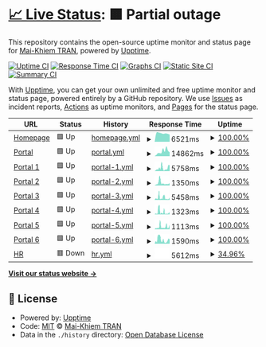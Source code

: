 # [📈 Live Status](https://tmkhiem.github.io/hcmums-web-uptime): <!--live status--> **🟧 Partial outage**

This repository contains the open-source uptime monitor and status page for [Mai-Khiem TRAN](https://tmkhiem.github.io/hcmums-web-uptime), powered by [Upptime](https://github.com/upptime/upptime).

[![Uptime CI](https://github.com/tmkhiem/hcmums-web-uptime/workflows/Uptime%20CI/badge.svg)](https://github.com/tmkhiem/hcmums-web-uptime/actions?query=workflow%3A%22Uptime+CI%22)
[![Response Time CI](https://github.com/tmkhiem/hcmums-web-uptime/workflows/Response%20Time%20CI/badge.svg)](https://github.com/tmkhiem/hcmums-web-uptime/actions?query=workflow%3A%22Response+Time+CI%22)
[![Graphs CI](https://github.com/tmkhiem/hcmums-web-uptime/workflows/Graphs%20CI/badge.svg)](https://github.com/tmkhiem/hcmums-web-uptime/actions?query=workflow%3A%22Graphs+CI%22)
[![Static Site CI](https://github.com/tmkhiem/hcmums-web-uptime/workflows/Static%20Site%20CI/badge.svg)](https://github.com/tmkhiem/hcmums-web-uptime/actions?query=workflow%3A%22Static+Site+CI%22)
[![Summary CI](https://github.com/tmkhiem/hcmums-web-uptime/workflows/Summary%20CI/badge.svg)](https://github.com/tmkhiem/hcmums-web-uptime/actions?query=workflow%3A%22Summary+CI%22)

With [Upptime](https://upptime.js.org), you can get your own unlimited and free uptime monitor and status page, powered entirely by a GitHub repository. We use [Issues](https://github.com/tmkhiem/hcmums-web-uptime/issues) as incident reports, [Actions](https://github.com/tmkhiem/hcmums-web-uptime/actions) as uptime monitors, and [Pages](https://tmkhiem.github.io/hcmums-web-uptime) for the status page.

<!--start: status pages-->
<!-- This summary is generated by Upptime (https://github.com/upptime/upptime) -->
<!-- Do not edit this manually, your changes will be overwritten -->
<!-- prettier-ignore -->
| URL | Status | History | Response Time | Uptime |
| --- | ------ | ------- | ------------- | ------ |
| <img alt="" src="https://favicons.githubusercontent.com/hcmus.edu.vn" height="13"> [Homepage](https://hcmus.edu.vn/) | 🟩 Up | [homepage.yml](https://github.com/tmkhiem/hcmums-web-uptime/commits/HEAD/history/homepage.yml) | <details><summary><img alt="Response time graph" src="./graphs/homepage/response-time-week.png" height="20"> 6521ms</summary><br><a href="https://tmkhiem.github.io/hcmums-web-uptime/history/homepage"><img alt="Response time 6521" src="https://img.shields.io/endpoint?url=https%3A%2F%2Fraw.githubusercontent.com%2Ftmkhiem%2Fhcmums-web-uptime%2FHEAD%2Fapi%2Fhomepage%2Fresponse-time.json"></a><br><a href="https://tmkhiem.github.io/hcmums-web-uptime/history/homepage"><img alt="24-hour response time 6521" src="https://img.shields.io/endpoint?url=https%3A%2F%2Fraw.githubusercontent.com%2Ftmkhiem%2Fhcmums-web-uptime%2FHEAD%2Fapi%2Fhomepage%2Fresponse-time-day.json"></a><br><a href="https://tmkhiem.github.io/hcmums-web-uptime/history/homepage"><img alt="7-day response time 6521" src="https://img.shields.io/endpoint?url=https%3A%2F%2Fraw.githubusercontent.com%2Ftmkhiem%2Fhcmums-web-uptime%2FHEAD%2Fapi%2Fhomepage%2Fresponse-time-week.json"></a><br><a href="https://tmkhiem.github.io/hcmums-web-uptime/history/homepage"><img alt="30-day response time 6521" src="https://img.shields.io/endpoint?url=https%3A%2F%2Fraw.githubusercontent.com%2Ftmkhiem%2Fhcmums-web-uptime%2FHEAD%2Fapi%2Fhomepage%2Fresponse-time-month.json"></a><br><a href="https://tmkhiem.github.io/hcmums-web-uptime/history/homepage"><img alt="1-year response time 6521" src="https://img.shields.io/endpoint?url=https%3A%2F%2Fraw.githubusercontent.com%2Ftmkhiem%2Fhcmums-web-uptime%2FHEAD%2Fapi%2Fhomepage%2Fresponse-time-year.json"></a></details> | <details><summary><a href="https://tmkhiem.github.io/hcmums-web-uptime/history/homepage">100.00%</a></summary><a href="https://tmkhiem.github.io/hcmums-web-uptime/history/homepage"><img alt="All-time uptime 100.00%" src="https://img.shields.io/endpoint?url=https%3A%2F%2Fraw.githubusercontent.com%2Ftmkhiem%2Fhcmums-web-uptime%2FHEAD%2Fapi%2Fhomepage%2Fuptime.json"></a><br><a href="https://tmkhiem.github.io/hcmums-web-uptime/history/homepage"><img alt="24-hour uptime 100.00%" src="https://img.shields.io/endpoint?url=https%3A%2F%2Fraw.githubusercontent.com%2Ftmkhiem%2Fhcmums-web-uptime%2FHEAD%2Fapi%2Fhomepage%2Fuptime-day.json"></a><br><a href="https://tmkhiem.github.io/hcmums-web-uptime/history/homepage"><img alt="7-day uptime 100.00%" src="https://img.shields.io/endpoint?url=https%3A%2F%2Fraw.githubusercontent.com%2Ftmkhiem%2Fhcmums-web-uptime%2FHEAD%2Fapi%2Fhomepage%2Fuptime-week.json"></a><br><a href="https://tmkhiem.github.io/hcmums-web-uptime/history/homepage"><img alt="30-day uptime 100.00%" src="https://img.shields.io/endpoint?url=https%3A%2F%2Fraw.githubusercontent.com%2Ftmkhiem%2Fhcmums-web-uptime%2FHEAD%2Fapi%2Fhomepage%2Fuptime-month.json"></a><br><a href="https://tmkhiem.github.io/hcmums-web-uptime/history/homepage"><img alt="1-year uptime 100.00%" src="https://img.shields.io/endpoint?url=https%3A%2F%2Fraw.githubusercontent.com%2Ftmkhiem%2Fhcmums-web-uptime%2FHEAD%2Fapi%2Fhomepage%2Fuptime-year.json"></a></details>
| <img alt="" src="https://favicons.githubusercontent.com/portal.hcmus.edu.vn" height="13"> [Portal](https://portal.hcmus.edu.vn/) | 🟩 Up | [portal.yml](https://github.com/tmkhiem/hcmums-web-uptime/commits/HEAD/history/portal.yml) | <details><summary><img alt="Response time graph" src="./graphs/portal/response-time-week.png" height="20"> 14862ms</summary><br><a href="https://tmkhiem.github.io/hcmums-web-uptime/history/portal"><img alt="Response time 14862" src="https://img.shields.io/endpoint?url=https%3A%2F%2Fraw.githubusercontent.com%2Ftmkhiem%2Fhcmums-web-uptime%2FHEAD%2Fapi%2Fportal%2Fresponse-time.json"></a><br><a href="https://tmkhiem.github.io/hcmums-web-uptime/history/portal"><img alt="24-hour response time 14862" src="https://img.shields.io/endpoint?url=https%3A%2F%2Fraw.githubusercontent.com%2Ftmkhiem%2Fhcmums-web-uptime%2FHEAD%2Fapi%2Fportal%2Fresponse-time-day.json"></a><br><a href="https://tmkhiem.github.io/hcmums-web-uptime/history/portal"><img alt="7-day response time 14862" src="https://img.shields.io/endpoint?url=https%3A%2F%2Fraw.githubusercontent.com%2Ftmkhiem%2Fhcmums-web-uptime%2FHEAD%2Fapi%2Fportal%2Fresponse-time-week.json"></a><br><a href="https://tmkhiem.github.io/hcmums-web-uptime/history/portal"><img alt="30-day response time 14862" src="https://img.shields.io/endpoint?url=https%3A%2F%2Fraw.githubusercontent.com%2Ftmkhiem%2Fhcmums-web-uptime%2FHEAD%2Fapi%2Fportal%2Fresponse-time-month.json"></a><br><a href="https://tmkhiem.github.io/hcmums-web-uptime/history/portal"><img alt="1-year response time 14862" src="https://img.shields.io/endpoint?url=https%3A%2F%2Fraw.githubusercontent.com%2Ftmkhiem%2Fhcmums-web-uptime%2FHEAD%2Fapi%2Fportal%2Fresponse-time-year.json"></a></details> | <details><summary><a href="https://tmkhiem.github.io/hcmums-web-uptime/history/portal">100.00%</a></summary><a href="https://tmkhiem.github.io/hcmums-web-uptime/history/portal"><img alt="All-time uptime 100.00%" src="https://img.shields.io/endpoint?url=https%3A%2F%2Fraw.githubusercontent.com%2Ftmkhiem%2Fhcmums-web-uptime%2FHEAD%2Fapi%2Fportal%2Fuptime.json"></a><br><a href="https://tmkhiem.github.io/hcmums-web-uptime/history/portal"><img alt="24-hour uptime 100.00%" src="https://img.shields.io/endpoint?url=https%3A%2F%2Fraw.githubusercontent.com%2Ftmkhiem%2Fhcmums-web-uptime%2FHEAD%2Fapi%2Fportal%2Fuptime-day.json"></a><br><a href="https://tmkhiem.github.io/hcmums-web-uptime/history/portal"><img alt="7-day uptime 100.00%" src="https://img.shields.io/endpoint?url=https%3A%2F%2Fraw.githubusercontent.com%2Ftmkhiem%2Fhcmums-web-uptime%2FHEAD%2Fapi%2Fportal%2Fuptime-week.json"></a><br><a href="https://tmkhiem.github.io/hcmums-web-uptime/history/portal"><img alt="30-day uptime 100.00%" src="https://img.shields.io/endpoint?url=https%3A%2F%2Fraw.githubusercontent.com%2Ftmkhiem%2Fhcmums-web-uptime%2FHEAD%2Fapi%2Fportal%2Fuptime-month.json"></a><br><a href="https://tmkhiem.github.io/hcmums-web-uptime/history/portal"><img alt="1-year uptime 100.00%" src="https://img.shields.io/endpoint?url=https%3A%2F%2Fraw.githubusercontent.com%2Ftmkhiem%2Fhcmums-web-uptime%2FHEAD%2Fapi%2Fportal%2Fuptime-year.json"></a></details>
| <img alt="" src="https://favicons.githubusercontent.com/portal1.hcmus.edu.vn" height="13"> [Portal 1](https://portal1.hcmus.edu.vn/) | 🟩 Up | [portal-1.yml](https://github.com/tmkhiem/hcmums-web-uptime/commits/HEAD/history/portal-1.yml) | <details><summary><img alt="Response time graph" src="./graphs/portal-1/response-time-week.png" height="20"> 5758ms</summary><br><a href="https://tmkhiem.github.io/hcmums-web-uptime/history/portal-1"><img alt="Response time 5758" src="https://img.shields.io/endpoint?url=https%3A%2F%2Fraw.githubusercontent.com%2Ftmkhiem%2Fhcmums-web-uptime%2FHEAD%2Fapi%2Fportal-1%2Fresponse-time.json"></a><br><a href="https://tmkhiem.github.io/hcmums-web-uptime/history/portal-1"><img alt="24-hour response time 5758" src="https://img.shields.io/endpoint?url=https%3A%2F%2Fraw.githubusercontent.com%2Ftmkhiem%2Fhcmums-web-uptime%2FHEAD%2Fapi%2Fportal-1%2Fresponse-time-day.json"></a><br><a href="https://tmkhiem.github.io/hcmums-web-uptime/history/portal-1"><img alt="7-day response time 5758" src="https://img.shields.io/endpoint?url=https%3A%2F%2Fraw.githubusercontent.com%2Ftmkhiem%2Fhcmums-web-uptime%2FHEAD%2Fapi%2Fportal-1%2Fresponse-time-week.json"></a><br><a href="https://tmkhiem.github.io/hcmums-web-uptime/history/portal-1"><img alt="30-day response time 5758" src="https://img.shields.io/endpoint?url=https%3A%2F%2Fraw.githubusercontent.com%2Ftmkhiem%2Fhcmums-web-uptime%2FHEAD%2Fapi%2Fportal-1%2Fresponse-time-month.json"></a><br><a href="https://tmkhiem.github.io/hcmums-web-uptime/history/portal-1"><img alt="1-year response time 5758" src="https://img.shields.io/endpoint?url=https%3A%2F%2Fraw.githubusercontent.com%2Ftmkhiem%2Fhcmums-web-uptime%2FHEAD%2Fapi%2Fportal-1%2Fresponse-time-year.json"></a></details> | <details><summary><a href="https://tmkhiem.github.io/hcmums-web-uptime/history/portal-1">100.00%</a></summary><a href="https://tmkhiem.github.io/hcmums-web-uptime/history/portal-1"><img alt="All-time uptime 100.00%" src="https://img.shields.io/endpoint?url=https%3A%2F%2Fraw.githubusercontent.com%2Ftmkhiem%2Fhcmums-web-uptime%2FHEAD%2Fapi%2Fportal-1%2Fuptime.json"></a><br><a href="https://tmkhiem.github.io/hcmums-web-uptime/history/portal-1"><img alt="24-hour uptime 100.00%" src="https://img.shields.io/endpoint?url=https%3A%2F%2Fraw.githubusercontent.com%2Ftmkhiem%2Fhcmums-web-uptime%2FHEAD%2Fapi%2Fportal-1%2Fuptime-day.json"></a><br><a href="https://tmkhiem.github.io/hcmums-web-uptime/history/portal-1"><img alt="7-day uptime 100.00%" src="https://img.shields.io/endpoint?url=https%3A%2F%2Fraw.githubusercontent.com%2Ftmkhiem%2Fhcmums-web-uptime%2FHEAD%2Fapi%2Fportal-1%2Fuptime-week.json"></a><br><a href="https://tmkhiem.github.io/hcmums-web-uptime/history/portal-1"><img alt="30-day uptime 100.00%" src="https://img.shields.io/endpoint?url=https%3A%2F%2Fraw.githubusercontent.com%2Ftmkhiem%2Fhcmums-web-uptime%2FHEAD%2Fapi%2Fportal-1%2Fuptime-month.json"></a><br><a href="https://tmkhiem.github.io/hcmums-web-uptime/history/portal-1"><img alt="1-year uptime 100.00%" src="https://img.shields.io/endpoint?url=https%3A%2F%2Fraw.githubusercontent.com%2Ftmkhiem%2Fhcmums-web-uptime%2FHEAD%2Fapi%2Fportal-1%2Fuptime-year.json"></a></details>
| <img alt="" src="https://favicons.githubusercontent.com/portal2.hcmus.edu.vn" height="13"> [Portal 2](https://portal2.hcmus.edu.vn/) | 🟩 Up | [portal-2.yml](https://github.com/tmkhiem/hcmums-web-uptime/commits/HEAD/history/portal-2.yml) | <details><summary><img alt="Response time graph" src="./graphs/portal-2/response-time-week.png" height="20"> 1350ms</summary><br><a href="https://tmkhiem.github.io/hcmums-web-uptime/history/portal-2"><img alt="Response time 1350" src="https://img.shields.io/endpoint?url=https%3A%2F%2Fraw.githubusercontent.com%2Ftmkhiem%2Fhcmums-web-uptime%2FHEAD%2Fapi%2Fportal-2%2Fresponse-time.json"></a><br><a href="https://tmkhiem.github.io/hcmums-web-uptime/history/portal-2"><img alt="24-hour response time 1350" src="https://img.shields.io/endpoint?url=https%3A%2F%2Fraw.githubusercontent.com%2Ftmkhiem%2Fhcmums-web-uptime%2FHEAD%2Fapi%2Fportal-2%2Fresponse-time-day.json"></a><br><a href="https://tmkhiem.github.io/hcmums-web-uptime/history/portal-2"><img alt="7-day response time 1350" src="https://img.shields.io/endpoint?url=https%3A%2F%2Fraw.githubusercontent.com%2Ftmkhiem%2Fhcmums-web-uptime%2FHEAD%2Fapi%2Fportal-2%2Fresponse-time-week.json"></a><br><a href="https://tmkhiem.github.io/hcmums-web-uptime/history/portal-2"><img alt="30-day response time 1350" src="https://img.shields.io/endpoint?url=https%3A%2F%2Fraw.githubusercontent.com%2Ftmkhiem%2Fhcmums-web-uptime%2FHEAD%2Fapi%2Fportal-2%2Fresponse-time-month.json"></a><br><a href="https://tmkhiem.github.io/hcmums-web-uptime/history/portal-2"><img alt="1-year response time 1350" src="https://img.shields.io/endpoint?url=https%3A%2F%2Fraw.githubusercontent.com%2Ftmkhiem%2Fhcmums-web-uptime%2FHEAD%2Fapi%2Fportal-2%2Fresponse-time-year.json"></a></details> | <details><summary><a href="https://tmkhiem.github.io/hcmums-web-uptime/history/portal-2">100.00%</a></summary><a href="https://tmkhiem.github.io/hcmums-web-uptime/history/portal-2"><img alt="All-time uptime 100.00%" src="https://img.shields.io/endpoint?url=https%3A%2F%2Fraw.githubusercontent.com%2Ftmkhiem%2Fhcmums-web-uptime%2FHEAD%2Fapi%2Fportal-2%2Fuptime.json"></a><br><a href="https://tmkhiem.github.io/hcmums-web-uptime/history/portal-2"><img alt="24-hour uptime 100.00%" src="https://img.shields.io/endpoint?url=https%3A%2F%2Fraw.githubusercontent.com%2Ftmkhiem%2Fhcmums-web-uptime%2FHEAD%2Fapi%2Fportal-2%2Fuptime-day.json"></a><br><a href="https://tmkhiem.github.io/hcmums-web-uptime/history/portal-2"><img alt="7-day uptime 100.00%" src="https://img.shields.io/endpoint?url=https%3A%2F%2Fraw.githubusercontent.com%2Ftmkhiem%2Fhcmums-web-uptime%2FHEAD%2Fapi%2Fportal-2%2Fuptime-week.json"></a><br><a href="https://tmkhiem.github.io/hcmums-web-uptime/history/portal-2"><img alt="30-day uptime 100.00%" src="https://img.shields.io/endpoint?url=https%3A%2F%2Fraw.githubusercontent.com%2Ftmkhiem%2Fhcmums-web-uptime%2FHEAD%2Fapi%2Fportal-2%2Fuptime-month.json"></a><br><a href="https://tmkhiem.github.io/hcmums-web-uptime/history/portal-2"><img alt="1-year uptime 100.00%" src="https://img.shields.io/endpoint?url=https%3A%2F%2Fraw.githubusercontent.com%2Ftmkhiem%2Fhcmums-web-uptime%2FHEAD%2Fapi%2Fportal-2%2Fuptime-year.json"></a></details>
| <img alt="" src="https://favicons.githubusercontent.com/portal3.hcmus.edu.vn" height="13"> [Portal 3](https://portal3.hcmus.edu.vn/) | 🟩 Up | [portal-3.yml](https://github.com/tmkhiem/hcmums-web-uptime/commits/HEAD/history/portal-3.yml) | <details><summary><img alt="Response time graph" src="./graphs/portal-3/response-time-week.png" height="20"> 5458ms</summary><br><a href="https://tmkhiem.github.io/hcmums-web-uptime/history/portal-3"><img alt="Response time 5458" src="https://img.shields.io/endpoint?url=https%3A%2F%2Fraw.githubusercontent.com%2Ftmkhiem%2Fhcmums-web-uptime%2FHEAD%2Fapi%2Fportal-3%2Fresponse-time.json"></a><br><a href="https://tmkhiem.github.io/hcmums-web-uptime/history/portal-3"><img alt="24-hour response time 5458" src="https://img.shields.io/endpoint?url=https%3A%2F%2Fraw.githubusercontent.com%2Ftmkhiem%2Fhcmums-web-uptime%2FHEAD%2Fapi%2Fportal-3%2Fresponse-time-day.json"></a><br><a href="https://tmkhiem.github.io/hcmums-web-uptime/history/portal-3"><img alt="7-day response time 5458" src="https://img.shields.io/endpoint?url=https%3A%2F%2Fraw.githubusercontent.com%2Ftmkhiem%2Fhcmums-web-uptime%2FHEAD%2Fapi%2Fportal-3%2Fresponse-time-week.json"></a><br><a href="https://tmkhiem.github.io/hcmums-web-uptime/history/portal-3"><img alt="30-day response time 5458" src="https://img.shields.io/endpoint?url=https%3A%2F%2Fraw.githubusercontent.com%2Ftmkhiem%2Fhcmums-web-uptime%2FHEAD%2Fapi%2Fportal-3%2Fresponse-time-month.json"></a><br><a href="https://tmkhiem.github.io/hcmums-web-uptime/history/portal-3"><img alt="1-year response time 5458" src="https://img.shields.io/endpoint?url=https%3A%2F%2Fraw.githubusercontent.com%2Ftmkhiem%2Fhcmums-web-uptime%2FHEAD%2Fapi%2Fportal-3%2Fresponse-time-year.json"></a></details> | <details><summary><a href="https://tmkhiem.github.io/hcmums-web-uptime/history/portal-3">100.00%</a></summary><a href="https://tmkhiem.github.io/hcmums-web-uptime/history/portal-3"><img alt="All-time uptime 100.00%" src="https://img.shields.io/endpoint?url=https%3A%2F%2Fraw.githubusercontent.com%2Ftmkhiem%2Fhcmums-web-uptime%2FHEAD%2Fapi%2Fportal-3%2Fuptime.json"></a><br><a href="https://tmkhiem.github.io/hcmums-web-uptime/history/portal-3"><img alt="24-hour uptime 100.00%" src="https://img.shields.io/endpoint?url=https%3A%2F%2Fraw.githubusercontent.com%2Ftmkhiem%2Fhcmums-web-uptime%2FHEAD%2Fapi%2Fportal-3%2Fuptime-day.json"></a><br><a href="https://tmkhiem.github.io/hcmums-web-uptime/history/portal-3"><img alt="7-day uptime 100.00%" src="https://img.shields.io/endpoint?url=https%3A%2F%2Fraw.githubusercontent.com%2Ftmkhiem%2Fhcmums-web-uptime%2FHEAD%2Fapi%2Fportal-3%2Fuptime-week.json"></a><br><a href="https://tmkhiem.github.io/hcmums-web-uptime/history/portal-3"><img alt="30-day uptime 100.00%" src="https://img.shields.io/endpoint?url=https%3A%2F%2Fraw.githubusercontent.com%2Ftmkhiem%2Fhcmums-web-uptime%2FHEAD%2Fapi%2Fportal-3%2Fuptime-month.json"></a><br><a href="https://tmkhiem.github.io/hcmums-web-uptime/history/portal-3"><img alt="1-year uptime 100.00%" src="https://img.shields.io/endpoint?url=https%3A%2F%2Fraw.githubusercontent.com%2Ftmkhiem%2Fhcmums-web-uptime%2FHEAD%2Fapi%2Fportal-3%2Fuptime-year.json"></a></details>
| <img alt="" src="https://favicons.githubusercontent.com/portal4.hcmus.edu.vn" height="13"> [Portal 4](https://portal4.hcmus.edu.vn/) | 🟩 Up | [portal-4.yml](https://github.com/tmkhiem/hcmums-web-uptime/commits/HEAD/history/portal-4.yml) | <details><summary><img alt="Response time graph" src="./graphs/portal-4/response-time-week.png" height="20"> 1323ms</summary><br><a href="https://tmkhiem.github.io/hcmums-web-uptime/history/portal-4"><img alt="Response time 1323" src="https://img.shields.io/endpoint?url=https%3A%2F%2Fraw.githubusercontent.com%2Ftmkhiem%2Fhcmums-web-uptime%2FHEAD%2Fapi%2Fportal-4%2Fresponse-time.json"></a><br><a href="https://tmkhiem.github.io/hcmums-web-uptime/history/portal-4"><img alt="24-hour response time 1323" src="https://img.shields.io/endpoint?url=https%3A%2F%2Fraw.githubusercontent.com%2Ftmkhiem%2Fhcmums-web-uptime%2FHEAD%2Fapi%2Fportal-4%2Fresponse-time-day.json"></a><br><a href="https://tmkhiem.github.io/hcmums-web-uptime/history/portal-4"><img alt="7-day response time 1323" src="https://img.shields.io/endpoint?url=https%3A%2F%2Fraw.githubusercontent.com%2Ftmkhiem%2Fhcmums-web-uptime%2FHEAD%2Fapi%2Fportal-4%2Fresponse-time-week.json"></a><br><a href="https://tmkhiem.github.io/hcmums-web-uptime/history/portal-4"><img alt="30-day response time 1323" src="https://img.shields.io/endpoint?url=https%3A%2F%2Fraw.githubusercontent.com%2Ftmkhiem%2Fhcmums-web-uptime%2FHEAD%2Fapi%2Fportal-4%2Fresponse-time-month.json"></a><br><a href="https://tmkhiem.github.io/hcmums-web-uptime/history/portal-4"><img alt="1-year response time 1323" src="https://img.shields.io/endpoint?url=https%3A%2F%2Fraw.githubusercontent.com%2Ftmkhiem%2Fhcmums-web-uptime%2FHEAD%2Fapi%2Fportal-4%2Fresponse-time-year.json"></a></details> | <details><summary><a href="https://tmkhiem.github.io/hcmums-web-uptime/history/portal-4">100.00%</a></summary><a href="https://tmkhiem.github.io/hcmums-web-uptime/history/portal-4"><img alt="All-time uptime 100.00%" src="https://img.shields.io/endpoint?url=https%3A%2F%2Fraw.githubusercontent.com%2Ftmkhiem%2Fhcmums-web-uptime%2FHEAD%2Fapi%2Fportal-4%2Fuptime.json"></a><br><a href="https://tmkhiem.github.io/hcmums-web-uptime/history/portal-4"><img alt="24-hour uptime 100.00%" src="https://img.shields.io/endpoint?url=https%3A%2F%2Fraw.githubusercontent.com%2Ftmkhiem%2Fhcmums-web-uptime%2FHEAD%2Fapi%2Fportal-4%2Fuptime-day.json"></a><br><a href="https://tmkhiem.github.io/hcmums-web-uptime/history/portal-4"><img alt="7-day uptime 100.00%" src="https://img.shields.io/endpoint?url=https%3A%2F%2Fraw.githubusercontent.com%2Ftmkhiem%2Fhcmums-web-uptime%2FHEAD%2Fapi%2Fportal-4%2Fuptime-week.json"></a><br><a href="https://tmkhiem.github.io/hcmums-web-uptime/history/portal-4"><img alt="30-day uptime 100.00%" src="https://img.shields.io/endpoint?url=https%3A%2F%2Fraw.githubusercontent.com%2Ftmkhiem%2Fhcmums-web-uptime%2FHEAD%2Fapi%2Fportal-4%2Fuptime-month.json"></a><br><a href="https://tmkhiem.github.io/hcmums-web-uptime/history/portal-4"><img alt="1-year uptime 100.00%" src="https://img.shields.io/endpoint?url=https%3A%2F%2Fraw.githubusercontent.com%2Ftmkhiem%2Fhcmums-web-uptime%2FHEAD%2Fapi%2Fportal-4%2Fuptime-year.json"></a></details>
| <img alt="" src="https://favicons.githubusercontent.com/portal5.hcmus.edu.vn" height="13"> [Portal 5](https://portal5.hcmus.edu.vn/) | 🟩 Up | [portal-5.yml](https://github.com/tmkhiem/hcmums-web-uptime/commits/HEAD/history/portal-5.yml) | <details><summary><img alt="Response time graph" src="./graphs/portal-5/response-time-week.png" height="20"> 1113ms</summary><br><a href="https://tmkhiem.github.io/hcmums-web-uptime/history/portal-5"><img alt="Response time 1113" src="https://img.shields.io/endpoint?url=https%3A%2F%2Fraw.githubusercontent.com%2Ftmkhiem%2Fhcmums-web-uptime%2FHEAD%2Fapi%2Fportal-5%2Fresponse-time.json"></a><br><a href="https://tmkhiem.github.io/hcmums-web-uptime/history/portal-5"><img alt="24-hour response time 1113" src="https://img.shields.io/endpoint?url=https%3A%2F%2Fraw.githubusercontent.com%2Ftmkhiem%2Fhcmums-web-uptime%2FHEAD%2Fapi%2Fportal-5%2Fresponse-time-day.json"></a><br><a href="https://tmkhiem.github.io/hcmums-web-uptime/history/portal-5"><img alt="7-day response time 1113" src="https://img.shields.io/endpoint?url=https%3A%2F%2Fraw.githubusercontent.com%2Ftmkhiem%2Fhcmums-web-uptime%2FHEAD%2Fapi%2Fportal-5%2Fresponse-time-week.json"></a><br><a href="https://tmkhiem.github.io/hcmums-web-uptime/history/portal-5"><img alt="30-day response time 1113" src="https://img.shields.io/endpoint?url=https%3A%2F%2Fraw.githubusercontent.com%2Ftmkhiem%2Fhcmums-web-uptime%2FHEAD%2Fapi%2Fportal-5%2Fresponse-time-month.json"></a><br><a href="https://tmkhiem.github.io/hcmums-web-uptime/history/portal-5"><img alt="1-year response time 1113" src="https://img.shields.io/endpoint?url=https%3A%2F%2Fraw.githubusercontent.com%2Ftmkhiem%2Fhcmums-web-uptime%2FHEAD%2Fapi%2Fportal-5%2Fresponse-time-year.json"></a></details> | <details><summary><a href="https://tmkhiem.github.io/hcmums-web-uptime/history/portal-5">100.00%</a></summary><a href="https://tmkhiem.github.io/hcmums-web-uptime/history/portal-5"><img alt="All-time uptime 100.00%" src="https://img.shields.io/endpoint?url=https%3A%2F%2Fraw.githubusercontent.com%2Ftmkhiem%2Fhcmums-web-uptime%2FHEAD%2Fapi%2Fportal-5%2Fuptime.json"></a><br><a href="https://tmkhiem.github.io/hcmums-web-uptime/history/portal-5"><img alt="24-hour uptime 100.00%" src="https://img.shields.io/endpoint?url=https%3A%2F%2Fraw.githubusercontent.com%2Ftmkhiem%2Fhcmums-web-uptime%2FHEAD%2Fapi%2Fportal-5%2Fuptime-day.json"></a><br><a href="https://tmkhiem.github.io/hcmums-web-uptime/history/portal-5"><img alt="7-day uptime 100.00%" src="https://img.shields.io/endpoint?url=https%3A%2F%2Fraw.githubusercontent.com%2Ftmkhiem%2Fhcmums-web-uptime%2FHEAD%2Fapi%2Fportal-5%2Fuptime-week.json"></a><br><a href="https://tmkhiem.github.io/hcmums-web-uptime/history/portal-5"><img alt="30-day uptime 100.00%" src="https://img.shields.io/endpoint?url=https%3A%2F%2Fraw.githubusercontent.com%2Ftmkhiem%2Fhcmums-web-uptime%2FHEAD%2Fapi%2Fportal-5%2Fuptime-month.json"></a><br><a href="https://tmkhiem.github.io/hcmums-web-uptime/history/portal-5"><img alt="1-year uptime 100.00%" src="https://img.shields.io/endpoint?url=https%3A%2F%2Fraw.githubusercontent.com%2Ftmkhiem%2Fhcmums-web-uptime%2FHEAD%2Fapi%2Fportal-5%2Fuptime-year.json"></a></details>
| <img alt="" src="https://favicons.githubusercontent.com/portal6.hcmus.edu.vn" height="13"> [Portal 6](https://portal6.hcmus.edu.vn/) | 🟩 Up | [portal-6.yml](https://github.com/tmkhiem/hcmums-web-uptime/commits/HEAD/history/portal-6.yml) | <details><summary><img alt="Response time graph" src="./graphs/portal-6/response-time-week.png" height="20"> 1590ms</summary><br><a href="https://tmkhiem.github.io/hcmums-web-uptime/history/portal-6"><img alt="Response time 1590" src="https://img.shields.io/endpoint?url=https%3A%2F%2Fraw.githubusercontent.com%2Ftmkhiem%2Fhcmums-web-uptime%2FHEAD%2Fapi%2Fportal-6%2Fresponse-time.json"></a><br><a href="https://tmkhiem.github.io/hcmums-web-uptime/history/portal-6"><img alt="24-hour response time 1590" src="https://img.shields.io/endpoint?url=https%3A%2F%2Fraw.githubusercontent.com%2Ftmkhiem%2Fhcmums-web-uptime%2FHEAD%2Fapi%2Fportal-6%2Fresponse-time-day.json"></a><br><a href="https://tmkhiem.github.io/hcmums-web-uptime/history/portal-6"><img alt="7-day response time 1590" src="https://img.shields.io/endpoint?url=https%3A%2F%2Fraw.githubusercontent.com%2Ftmkhiem%2Fhcmums-web-uptime%2FHEAD%2Fapi%2Fportal-6%2Fresponse-time-week.json"></a><br><a href="https://tmkhiem.github.io/hcmums-web-uptime/history/portal-6"><img alt="30-day response time 1590" src="https://img.shields.io/endpoint?url=https%3A%2F%2Fraw.githubusercontent.com%2Ftmkhiem%2Fhcmums-web-uptime%2FHEAD%2Fapi%2Fportal-6%2Fresponse-time-month.json"></a><br><a href="https://tmkhiem.github.io/hcmums-web-uptime/history/portal-6"><img alt="1-year response time 1590" src="https://img.shields.io/endpoint?url=https%3A%2F%2Fraw.githubusercontent.com%2Ftmkhiem%2Fhcmums-web-uptime%2FHEAD%2Fapi%2Fportal-6%2Fresponse-time-year.json"></a></details> | <details><summary><a href="https://tmkhiem.github.io/hcmums-web-uptime/history/portal-6">100.00%</a></summary><a href="https://tmkhiem.github.io/hcmums-web-uptime/history/portal-6"><img alt="All-time uptime 100.00%" src="https://img.shields.io/endpoint?url=https%3A%2F%2Fraw.githubusercontent.com%2Ftmkhiem%2Fhcmums-web-uptime%2FHEAD%2Fapi%2Fportal-6%2Fuptime.json"></a><br><a href="https://tmkhiem.github.io/hcmums-web-uptime/history/portal-6"><img alt="24-hour uptime 100.00%" src="https://img.shields.io/endpoint?url=https%3A%2F%2Fraw.githubusercontent.com%2Ftmkhiem%2Fhcmums-web-uptime%2FHEAD%2Fapi%2Fportal-6%2Fuptime-day.json"></a><br><a href="https://tmkhiem.github.io/hcmums-web-uptime/history/portal-6"><img alt="7-day uptime 100.00%" src="https://img.shields.io/endpoint?url=https%3A%2F%2Fraw.githubusercontent.com%2Ftmkhiem%2Fhcmums-web-uptime%2FHEAD%2Fapi%2Fportal-6%2Fuptime-week.json"></a><br><a href="https://tmkhiem.github.io/hcmums-web-uptime/history/portal-6"><img alt="30-day uptime 100.00%" src="https://img.shields.io/endpoint?url=https%3A%2F%2Fraw.githubusercontent.com%2Ftmkhiem%2Fhcmums-web-uptime%2FHEAD%2Fapi%2Fportal-6%2Fuptime-month.json"></a><br><a href="https://tmkhiem.github.io/hcmums-web-uptime/history/portal-6"><img alt="1-year uptime 100.00%" src="https://img.shields.io/endpoint?url=https%3A%2F%2Fraw.githubusercontent.com%2Ftmkhiem%2Fhcmums-web-uptime%2FHEAD%2Fapi%2Fportal-6%2Fuptime-year.json"></a></details>
| <img alt="" src="https://favicons.githubusercontent.com/hr.hcmus.edu.vn" height="13"> [HR](https://hr.hcmus.edu.vn/) | 🟥 Down | [hr.yml](https://github.com/tmkhiem/hcmums-web-uptime/commits/HEAD/history/hr.yml) | <details><summary><img alt="Response time graph" src="./graphs/hr/response-time-week.png" height="20"> 5612ms</summary><br><a href="https://tmkhiem.github.io/hcmums-web-uptime/history/hr"><img alt="Response time 5612" src="https://img.shields.io/endpoint?url=https%3A%2F%2Fraw.githubusercontent.com%2Ftmkhiem%2Fhcmums-web-uptime%2FHEAD%2Fapi%2Fhr%2Fresponse-time.json"></a><br><a href="https://tmkhiem.github.io/hcmums-web-uptime/history/hr"><img alt="24-hour response time 5612" src="https://img.shields.io/endpoint?url=https%3A%2F%2Fraw.githubusercontent.com%2Ftmkhiem%2Fhcmums-web-uptime%2FHEAD%2Fapi%2Fhr%2Fresponse-time-day.json"></a><br><a href="https://tmkhiem.github.io/hcmums-web-uptime/history/hr"><img alt="7-day response time 5612" src="https://img.shields.io/endpoint?url=https%3A%2F%2Fraw.githubusercontent.com%2Ftmkhiem%2Fhcmums-web-uptime%2FHEAD%2Fapi%2Fhr%2Fresponse-time-week.json"></a><br><a href="https://tmkhiem.github.io/hcmums-web-uptime/history/hr"><img alt="30-day response time 5612" src="https://img.shields.io/endpoint?url=https%3A%2F%2Fraw.githubusercontent.com%2Ftmkhiem%2Fhcmums-web-uptime%2FHEAD%2Fapi%2Fhr%2Fresponse-time-month.json"></a><br><a href="https://tmkhiem.github.io/hcmums-web-uptime/history/hr"><img alt="1-year response time 5612" src="https://img.shields.io/endpoint?url=https%3A%2F%2Fraw.githubusercontent.com%2Ftmkhiem%2Fhcmums-web-uptime%2FHEAD%2Fapi%2Fhr%2Fresponse-time-year.json"></a></details> | <details><summary><a href="https://tmkhiem.github.io/hcmums-web-uptime/history/hr">34.96%</a></summary><a href="https://tmkhiem.github.io/hcmums-web-uptime/history/hr"><img alt="All-time uptime 34.96%" src="https://img.shields.io/endpoint?url=https%3A%2F%2Fraw.githubusercontent.com%2Ftmkhiem%2Fhcmums-web-uptime%2FHEAD%2Fapi%2Fhr%2Fuptime.json"></a><br><a href="https://tmkhiem.github.io/hcmums-web-uptime/history/hr"><img alt="24-hour uptime 34.96%" src="https://img.shields.io/endpoint?url=https%3A%2F%2Fraw.githubusercontent.com%2Ftmkhiem%2Fhcmums-web-uptime%2FHEAD%2Fapi%2Fhr%2Fuptime-day.json"></a><br><a href="https://tmkhiem.github.io/hcmums-web-uptime/history/hr"><img alt="7-day uptime 34.96%" src="https://img.shields.io/endpoint?url=https%3A%2F%2Fraw.githubusercontent.com%2Ftmkhiem%2Fhcmums-web-uptime%2FHEAD%2Fapi%2Fhr%2Fuptime-week.json"></a><br><a href="https://tmkhiem.github.io/hcmums-web-uptime/history/hr"><img alt="30-day uptime 34.96%" src="https://img.shields.io/endpoint?url=https%3A%2F%2Fraw.githubusercontent.com%2Ftmkhiem%2Fhcmums-web-uptime%2FHEAD%2Fapi%2Fhr%2Fuptime-month.json"></a><br><a href="https://tmkhiem.github.io/hcmums-web-uptime/history/hr"><img alt="1-year uptime 34.96%" src="https://img.shields.io/endpoint?url=https%3A%2F%2Fraw.githubusercontent.com%2Ftmkhiem%2Fhcmums-web-uptime%2FHEAD%2Fapi%2Fhr%2Fuptime-year.json"></a></details>

<!--end: status pages-->

[**Visit our status website →**](https://tmkhiem.github.io/hcmums-web-uptime)

## 📄 License

- Powered by: [Upptime](https://github.com/upptime/upptime)
- Code: [MIT](./LICENSE) © [Mai-Khiem TRAN](https://tmkhiem.github.io/hcmums-web-uptime)
- Data in the `./history` directory: [Open Database License](https://opendatacommons.org/licenses/odbl/1-0/)
